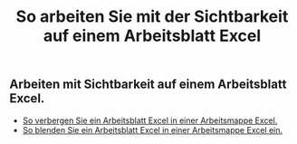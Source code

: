 ﻿---
title: So arbeiten Sie mit der Sichtbarkeit auf einem Arbeitsblatt Excel
second_title: Aspose.Cells Cloud Documen
linktitle: Sichtbarkeit
type: docs
url: /de/worksheets/panes/
keywords: How to work with visibility on an Excel worksheet
description: Aspose.Cells Cloud REST API unterstützt das Arbeiten mit Sichtbarkeit auf einem Excel Arbeitsblatt. SDK unterstützt verschiedene Entwicklungssprachen. Dazu gehören Android, C#, Go, Java, NodeJS, Perl, PHP, Python, Ruby und Swift
weight: 20
---
## Arbeiten mit Sichtbarkeit auf einem Arbeitsblatt Excel.

- [So verbergen Sie ein Arbeitsblatt Excel in einer Arbeitsmappe Excel.](/cells/de/worksheets/hide/) 
- [So blenden Sie ein Arbeitsblatt Excel in einer Arbeitsmappe Excel ein.](/cells/de/worksheets/unhide/) 


